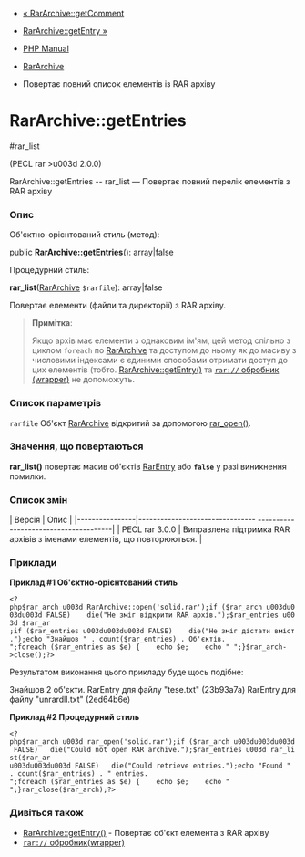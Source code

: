 - [« RarArchive::getComment](rararchive.getcomment.md)
- [RarArchive::getEntry »](rararchive.getentry.md)

- [PHP Manual](index.md)
- [RarArchive](class.rararchive.md)
- Повертає повний список елементів із RAR архіву

# RarArchive::getEntries

#rar_list

(PECL rar \>u003d 2.0.0)

RarArchive::getEntries -- rar_list — Повертає повний перелік елементів
з RAR архіву

### Опис

Об'єктно-орієнтований стиль (метод):

public **RarArchive::getEntries**(): array\|false

Процедурний стиль:

**rar_list**([RarArchive](class.rararchive.md) `$rarfile`):
array\|false

Повертає елементи (файли та директорії) з RAR архіву.

> **Примітка**:
>
> Якщо архів має елементи з однаковим ім'ям, цей метод спільно
> з циклом `foreach` по [RarArchive](class.rararchive.md) та доступом до
> ньому як до масиву з числовими індексами є єдиними
> способами отримати доступ до цих елементів (тобто.
> [RarArchive::getEntry()](rararchive.getentry.md) та [`rar://`
> обробник (wrapper)](wrappers.rar.md) не допоможуть.

### Список параметрів

`rarfile`
Об'єкт [RarArchive](class.rararchive.md) відкритий за допомогою
[rar_open()](rararchive.open.md).

### Значення, що повертаються

**rar_list()** повертає масив об'єктів
[RarEntry](class.rarentry.md) або **`false`** у разі виникнення
помилки.

### Список змін

| Версія | Опис |
|----------------|-------------------------------- --------------------------------------|
| PECL rar 3.0.0 | Виправлена підтримка RAR архівів з іменами елементів, що повторюються. |

### Приклади

**Приклад #1 Об'єктно-орієнтований стиль**

` <?php$rar_arch u003d RarArchive::open('solid.rar');if ($rar_arch u003du003du003d FALSE)    die("Не зміг відкрити RAR архів.");$rar_entries u003d $rar_ar ;if ($rar_entries u003du003du003d FALSE)    die("Не зміг дістати вміст.");echo "Знайшов " . count($rar_entries) . Об'єктів.
";foreach ($rar_entries as $e) {    echo $e;    echo "
";}$rar_arch->close();?> `

Результатом виконання цього прикладу буде щось подібне:

Знайшов 2 об'єкти.
RarEntry для файлу "tese.txt" (23b93a7a)
RarEntry для файлу "unrardll.txt" (2ed64b6e)

**Приклад #2 Процедурний стиль**

` <?php$rar_arch u003d rar_open('solid.rar');if ($rar_arch u003du003du003d FALSE)   die("Could not open RAR archive.");$rar_entries u003d rar_list($rar_ar u003du003du003d FALSE)   die("Could retrieve entries.");echo "Found " . count($rar_entries) . " entries.
";foreach ($rar_entries as $e) {    echo $e;    echo "
";}rar_close($rar_arch);?> `

### Дивіться також

- [RarArchive::getEntry()](rararchive.getentry.md) - Повертає
об'єкт елемента з RAR архіву
- [`rar://` обробник(wrapper)](wrappers.rar.md)
